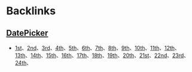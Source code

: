 
# Backlinks
## [DatePicker](<DatePicker.md>)
- [1st](<1st.md>)、[2nd](<2nd.md>)、[3rd](<3rd.md>)、[4th](<4th.md>)、[5th](<5th.md>)、[6th](<6th.md>)、[7th](<7th.md>)、[8th](<8th.md>)、[9th](<9th.md>)、[10th](<10th.md>)、[11th](<11th.md>)、[12th](<12th.md>)、[13th](<13th.md>)、[14th](<14th.md>)、[15th](<15th.md>)、[16th](<16th.md>)、[17th](<17th.md>)、[18th](<18th.md>)、[19th](<19th.md>)、[20th](<20th.md>)、[21st](<21st.md>)、[22nd](<22nd.md>)、[23rd](<23rd.md>)、[24th](<24th.md>)、

